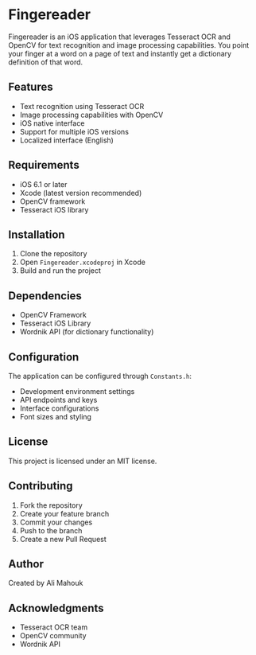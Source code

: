 # Fingereader

Fingereader is an iOS application that leverages Tesseract OCR and OpenCV for text recognition and image processing capabilities. You point your finger at a word on a page of text and instantly get a dictionary definition of that word.

## Features

- Text recognition using Tesseract OCR
- Image processing capabilities with OpenCV
- iOS native interface
- Support for multiple iOS versions
- Localized interface (English)

## Requirements

- iOS 6.1 or later
- Xcode (latest version recommended)
- OpenCV framework
- Tesseract iOS library

## Installation

1. Clone the repository
2. Open `Fingereader.xcodeproj` in Xcode
3. Build and run the project

## Dependencies

- OpenCV Framework
- Tesseract iOS Library
- Wordnik API (for dictionary functionality)

## Configuration

The application can be configured through `Constants.h`:

- Development environment settings
- API endpoints and keys
- Interface configurations
- Font sizes and styling

## License

This project is licensed under an MIT license.

## Contributing

1. Fork the repository
2. Create your feature branch
3. Commit your changes
4. Push to the branch
5. Create a new Pull Request

## Author

Created by Ali Mahouk

## Acknowledgments

- Tesseract OCR team
- OpenCV community
- Wordnik API

